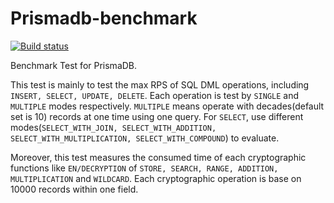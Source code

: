 # Prismadb-benchmark
[![Build status](https://ci.appveyor.com/api/projects/status/32r7s2skrgm9ubva?svg=true)](https://ci.appveyor.com/project/bazzilic/prismadb-benchmark)

Benchmark Test for PrismaDB.

This test is mainly to test the max RPS of SQL DML operations, including `INSERT, SELECT, UPDATE, DELETE`. Each operation is test by `SINGLE` and `MULTIPLE` modes respectively. `MULTIPLE` means operate with decades(default set is 10) records at one time using one query. For `SELECT`, use different modes(`SELECT_WITH_JOIN, SELECT_WITH_ADDITION, SELECT_WITH_MULTIPLICATION, SELECT_WITH_COMPOUND`) to evaluate.

Moreover, this test measures the consumed time of each cryptographic functions like `EN/DECRYPTION` of `STORE, SEARCH, RANGE, ADDITION, MULTIPLICATION` and `WILDCARD`. Each cryptographic operation is base on 10000 records within one field.
